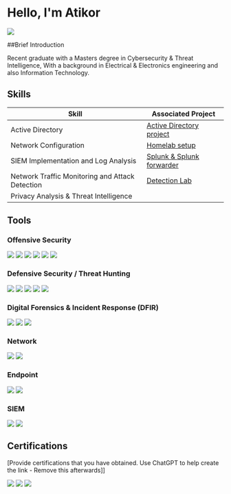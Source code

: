 # Hello, I'm Atikor
<a href="www.linkedin.com/in/atikoribodeng"><img src="https://img.shields.io/badge/-LinkedIn-0072b1?&style=for-the-badge&logo=linkedin&logoColor=white" /></a>

##Brief Introduction

Recent graduate with a Masters degree in Cybersecurity & Threat Intelligence, With a background in Electrical & Electronics engineering and  also Information Technology.


## Skills

| Skill                                         | Associated Project         |
|-----------------------------------------------|----------------------------|
| Active Directory                              | <a href="https://github.com/rokita28/Homelab-Setup-with-ActiveDirectory">Active Directory project</a>|
| Network Configuration                         | <a href="https://github.com/rokita28/Homelab-Setup-with-ActiveDirectory">Homelab setup</a>|
| SIEM Implementation and Log Analysis          | <a href="https://github.com/rokita28/AD-security-project">Splunk & Splunk forwarder </a>|
| Network Traffic Monitoring and Attack Detection | <a href="https://github.com/rokita28/AD-security-project">Detection Lab</a>|
| Privacy Analysis & Threat Intelligence

## Tools
### Offensive Security
<div>
  <img src="https://img.shields.io/badge/-Kali_Linux-557C94?&style=for-the-badge&logo=kalilinux&logoColor=white">
  <img src="https://img.shields.io/badge/-Metasploit-2A2A2A?&style=for-the-badge&logo=metasploit&logoColor=white">
  <img src="https://img.shields.io/badge/-Burp_Suite-F24C00?&style=for-the-badge&logo=portswigger&logoColor=white">
  <img src="https://img.shields.io/badge/-Wireshark-1679A7?&style=for-the-badge&logo=wireshark&logoColor=white">
  <img src="https://img.shields.io/badge/-Nmap-009639?&style=for-the-badge&logo=nmap&logoColor=white">
  <img src="https://img.shields.io/badge/-OpenVAS-008000?&style=for-the-badge&logo=gnupg&logoColor=white"> 
<div>

### Defensive Security / Threat Hunting
<div>
    <img src="https://img.shields.io/badge/-Sysmon-0078D4?&style=for-the-badge&logo=microsoft&logoColor=white">
    <img src="https://img.shields.io/badge/-MITRE_ATTACK_Framework-FF0000?&style=for-the-badge&logo=mitre&logoColor=white">
    <img src="https://img.shields.io/badge/-Splunk-FFCC00?&style=for-the-badge&logo=splunk&logoColor=black">
    <img src="https://img.shields.io/badge/-Microsoft_Sentinel-0078D4?&style=for-the-badge&logo=Microsoft&logoColor=white">
    <img src="https://img.shields.io/badge/-Suricata-004C99?&style=for-the-badge&logo=suricata&logoColor=white">
<div>
    
### Digital Forensics & Incident Response (DFIR)
<div>
  <img src="https://img.shields.io/badge/-Autopsy-4B0082?&style=for-the-badge&logo=autopsy&logoColor=white">
  <img src="https://img.shields.io/badge/-Velociraptor-000000?&style=for-the-badge&logo=velociraptor&logoColor=white">
  <img src="https://img.shields.io/badge/-Volatility-6A5ACD?&style=for-the-badge&logo=volatility&logoColor=white">
</div>
  
### Network
<div>
    <img src="https://img.shields.io/badge/-Wireshark-1679A7?&style=for-the-badge&logo=Wireshark&logoColor=white" />
    <img src="https://img.shields.io/badge/-Suricata-EF3B2D?&style=for-the-badge&logo=Suricata&logoColor=white" />
</div>

### Endpoint
<div>
    <img src="https://img.shields.io/badge/-Microsoft_Defender_for_Endpoint-00A4EF?&style=for-the-badge&logo=Microsoft&logoColor=white" />
    <img src="https://img.shields.io/badge/-Velociraptor-4B275F?&style=for-the-badge&logo=Velociraptor&logoColor=white" />
</div>

### SIEM
<div>
    <img src="https://img.shields.io/badge/-Microsoft_Sentinel-0078D4?&style=for-the-badge&logo=Microsoft&logoColor=white" />
    <img src="https://img.shields.io/badge/-Splunk-000000?&style=for-the-badge&logo=Splunk&logoColor=white" />
</div>

## Certifications
[Provide certifications that you have obtained. Use ChatGPT to help create the link - Remove this afterwards]]
<div>
<img src="https://img.shields.io/badge/-Security%2B-FF0000?&style=for-the-badge&logo=CompTIA&logoColor=white" />
<img src="https://img.shields.io/badge/-Network%2B-007ACC?&style=for-the-badge&logo=CompTIA&logoColor=white" />
<img src="https://img.shields.io/badge/-A%2B-4D4D4D?&style=for-the-badge&logo=CompTIA&logoColor=white" />
</div>

